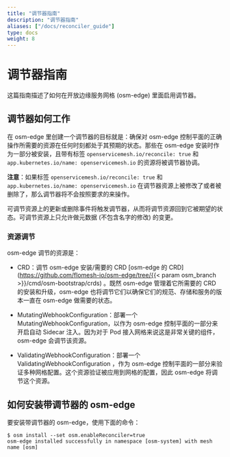 ```yaml
---
title: "调节器指南"
description: "调节器指南"
aliases: ["/docs/reconciler_guide"]
type: docs
weight: 8
---
```


# 调节器指南

这篇指南描述了如何在开放边缘服务网格 (osm-edge) 里面启用调节器。

## 调节器如何工作

在 osm-edge 里创建一个调节器的目标就是：确保对 osm-edge 控制平面的正确操作所需要的资源在任何时刻都处于其预期的状态。那些在 osm-edge 安装时作为一部分被安装，且带有标签 `openservicemesh.io/reconcile: true` 和 `app.kubernetes.io/name: openservicemesh.io` 的资源将被调节器协调。

**注意**：如果标签 `openservicemesh.io/reconcile: true` 和 `app.kubernetes.io/name: openservicemesh.io` 在调节器资源上被修改了或者被删除了，那么调节器将不会按照要求的来操作。

可调节资源上的更新或删除事件将触发调节器，从而将调节资源回到它被期望的状态。可调节资源上只允许做元数据 (不包含名字的修改) 的变更。

### 资源调节

osm-edge 调节的资源是：

- CRD：调节 osm-edge 安装/需要的 CRD [osm-edge 的 CRD](https://github.com/flomesh-io/osm-edge/tree/{{< param osm_branch >}}/cmd/osm-bootstrap/crds) 。既然 osm-edge 管理着它所需要的 CRD 的安装和升级，osm-edge 也将调节它们以确保它们的规范、存储和服务的版本一直在 osm-edge 做需要的状态。

- MutatingWebhookConfiguration：部署一个 MutatingWebhookConfiguration，以作为 osm-edge 控制平面的一部分来开启自动 Sidecar 注入。因为对于 Pod 接入网格来说这是非常关键的组件，osm-edge 会调节该资源。

- ValidatingWebhookConfiguration：部署一个 ValidatingWebhookConfiguration ，作为 osm-edge 控制平面的一部分来验证多种网格配置。这个资源验证被应用到网格的配置，因此 osm-edge 将调节这个资源。


## 如何安装带调节器的 osm-edge

要安装带调节器的 osm-edge，使用下面的命令：

```console
$ osm install --set osm.enableReconciler=true
osm-edge installed successfully in namespace [osm-system] with mesh name [osm]
```

